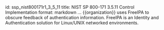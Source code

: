 id: ssp_nist800171r1_3_5_11
title: NIST SP 800-171 3.5.11 Control Implementation
format: markdown
...
{{organization}} uses FreeIPA to obscure feedback of authentication information. FreeIPA is an Identity and Authentication solution for Linux/UNIX networked environments.

